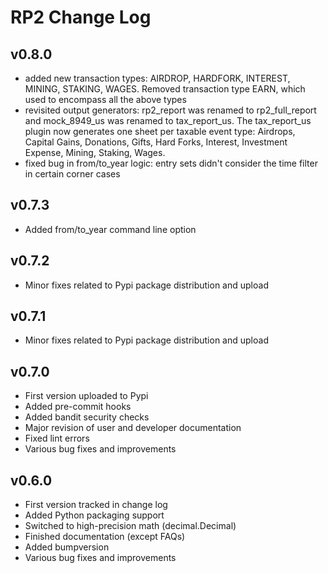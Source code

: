 <!--- Copyright 2021 eprbell --->

<!--- Licensed under the Apache License, Version 2.0 (the "License"); --->
<!--- you may not use this file except in compliance with the License. --->
<!--- You may obtain a copy of the License at --->

<!---     http://www.apache.org/licenses/LICENSE-2.0 --->

<!--- Unless required by applicable law or agreed to in writing, software --->
<!--- distributed under the License is distributed on an "AS IS" BASIS, --->
<!--- WITHOUT WARRANTIES OR CONDITIONS OF ANY KIND, either express or implied. --->
<!--- See the License for the specific language governing permissions and --->
<!--- limitations under the License. --->

# RP2 Change Log

## v0.8.0
- added new transaction types: AIRDROP, HARDFORK, INTEREST, MINING, STAKING, WAGES. Removed transaction type EARN, which used to encompass all the above types
- revisited output generators: rp2_report was renamed to rp2_full_report and mock_8949_us was renamed to tax_report_us. The tax_report_us plugin now generates one sheet per taxable event type: Airdrops, Capital Gains, Donations, Gifts, Hard Forks, Interest, Investment Expense, Mining, Staking, Wages.
- fixed bug in from/to_year logic: entry sets didn't consider the time filter in certain corner cases

## v0.7.3
- Added from/to_year command line option

## v0.7.2
- Minor fixes related to Pypi package distribution and upload

## v0.7.1
- Minor fixes related to Pypi package distribution and upload

## v0.7.0
* First version uploaded to Pypi
* Added pre-commit hooks
* Added bandit security checks
* Major revision of user and developer documentation
* Fixed lint errors
* Various bug fixes and improvements

## v0.6.0
* First version tracked in change log
* Added Python packaging support
* Switched to high-precision math (decimal.Decimal)
* Finished documentation (except FAQs)
* Added bumpversion
* Various bug fixes and improvements
